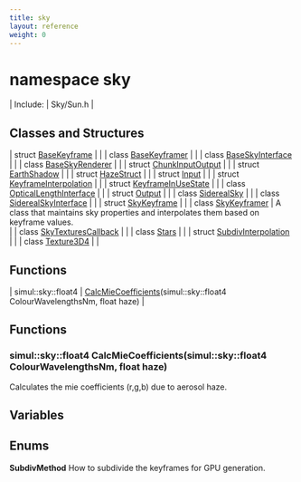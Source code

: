 ```yaml
---
title: sky
layout: reference
weight: 0
---
```

namespace sky
===

| Include: | Sky/Sun.h |



Classes and Structures
---

| struct [BaseKeyframe](sky/basekeyframe) |  |
| class [BaseKeyframer](sky/basekeyframer) |  |
| class [BaseSkyInterface](sky/baseskyinterface) |  |
| class [BaseSkyRenderer](sky/baseskyrenderer) |  |
| struct [ChunkInputOutput](sky/chunkinputoutput) |  |
| struct [EarthShadow](sky/earthshadow) |  |
| struct [HazeStruct](sky/hazestruct) |  |
| struct [Input](sky/input) |  |
| struct [KeyframeInterpolation](sky/keyframeinterpolation) |  |
| struct [KeyframeInUseState](sky/keyframeinusestate) |  |
| class [OpticalLengthInterface](sky/opticallengthinterface) |  |
| struct [Output](sky/output) |  |
| class [SiderealSky](sky/siderealsky) |  |
| class [SiderealSkyInterface](sky/siderealskyinterface) |  |
| struct [SkyKeyframe](sky/skykeyframe) |  |
| class [SkyKeyframer](sky/skykeyframer) | A class that maintains sky properties and interpolates them based on keyframe values.<br> |
| class [SkyTexturesCallback](sky/skytexturescallback) |  |
| class [Stars](sky/stars) |  |
| struct [SubdivInterpolation](sky/subdivinterpolation) |  |
| class [Texture3D4](sky/texture3d4) |  |

Functions
---

| simul::sky::float4 | [CalcMieCoefficients](#CalcMieCoefficients)(simul::sky::float4 ColourWavelengthsNm, float haze) |


Functions
---

### <a name="CalcMieCoefficients"/>simul::sky::float4 CalcMieCoefficients(simul::sky::float4 ColourWavelengthsNm, float haze)
Calculates the mie coefficients (r,g,b) due to aerosol haze.

Variables
---

Enums
---

**SubdivMethod**  How to subdivide the keyframes for GPU generation.
